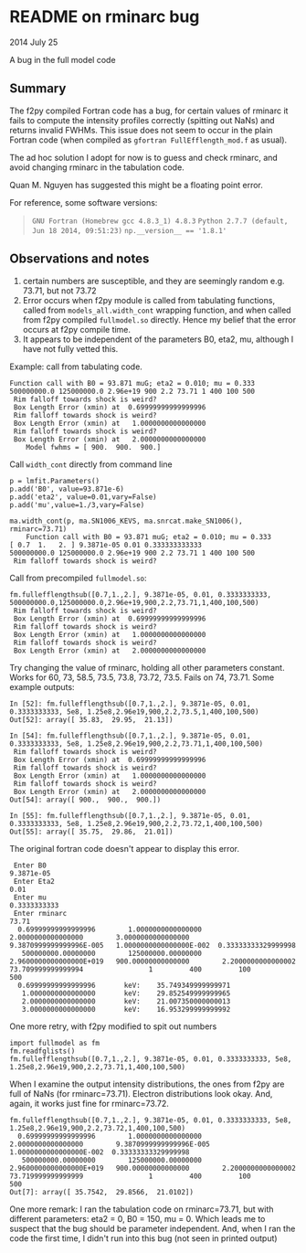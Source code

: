 README on rminarc bug
=====================
2014 July 25

A bug in the full model code

Summary
-------
The f2py compiled Fortran code has a bug, for certain values of rminarc it
fails to compute the intensity profiles correctly (spitting out NaNs) and
returns invalid FWHMs.
This issue does not seem to occur in the plain Fortran code
(when compiled as `gfortran FullEfflength_mod.f` as usual).

The ad hoc solution I adopt for now is to guess and check rminarc,
and avoid changing rminarc in the tabulation code.

Quan M. Nguyen has suggested this might be a floating point error.

For reference, some software versions:

> `GNU Fortran (Homebrew gcc 4.8.3_1) 4.8.3`
> `Python 2.7.7 (default, Jun 18 2014, 09:51:23)`
> `np.__version__ == '1.8.1'`

Observations and notes
----------------------
1. certain numbers are susceptible, and they are seemingly random
   e.g. 73.71, but not 73.72
2. Error occurs when f2py module is called from tabulating functions,
   called from `models_all.width_cont` wrapping function,
   and when called from f2py compiled `fullmodel.so` directly.
   Hence my belief that the error occurs at f2py compile time.
3. It appears to be independent of the parameters B0, eta2, mu, although
   I have not fully vetted this.

Example: call from tabulating code.

    Function call with B0 = 93.871 muG; eta2 = 0.010; mu = 0.333
    500000000.0 125000000.0 2.96e+19 900 2.2 73.71 1 400 100 500
     Rim falloff towards shock is weird?
     Box Length Error (xmin) at  0.69999999999999996     
     Rim falloff towards shock is weird?
     Box Length Error (xmin) at   1.0000000000000000     
     Rim falloff towards shock is weird?
     Box Length Error (xmin) at   2.0000000000000000     
        Model fwhms = [ 900.  900.  900.]
        
Call `width_cont` directly from command line

    p = lmfit.Parameters()
    p.add('B0', value=93.871e-6)
    p.add('eta2', value=0.01,vary=False)
    p.add('mu',value=1./3,vary=False)

    ma.width_cont(p, ma.SN1006_KEVS, ma.snrcat.make_SN1006(), rminarc=73.71)
        Function call with B0 = 93.871 muG; eta2 = 0.010; mu = 0.333
    [ 0.7  1.   2. ] 9.3871e-05 0.01 0.333333333333
    500000000.0 125000000.0 2.96e+19 900 2.2 73.71 1 400 100 500
     Rim falloff towards shock is weird?

Call from precompiled `fullmodel.so`:

    fm.fullefflengthsub([0.7,1.,2.], 9.3871e-05, 0.01, 0.3333333333, 500000000.0,125000000.0,2.96e+19,900,2.2,73.71,1,400,100,500)
     Rim falloff towards shock is weird?
     Box Length Error (xmin) at  0.69999999999999996
     Rim falloff towards shock is weird?
     Box Length Error (xmin) at   1.0000000000000000
     Rim falloff towards shock is weird?
     Box Length Error (xmin) at   2.0000000000000000

Try changing the value of rminarc, holding all other parameters constant.
Works for 60, 73, 58.5, 73.5, 73.8, 73.72, 73.5.
Fails on 74, 73.71.  Some example outputs:

    In [52]: fm.fullefflengthsub([0.7,1.,2.], 9.3871e-05, 0.01, 0.3333333333, 5e8, 1.25e8,2.96e19,900,2.2,73.5,1,400,100,500)
    Out[52]: array([ 35.83,  29.95,  21.13])

    In [54]: fm.fullefflengthsub([0.7,1.,2.], 9.3871e-05, 0.01, 0.3333333333, 5e8, 1.25e8,2.96e19,900,2.2,73.71,1,400,100,500)
     Rim falloff towards shock is weird?
     Box Length Error (xmin) at  0.69999999999999996     
     Rim falloff towards shock is weird?
     Box Length Error (xmin) at   1.0000000000000000     
     Rim falloff towards shock is weird?
     Box Length Error (xmin) at   2.0000000000000000     
    Out[54]: array([ 900.,  900.,  900.])

    In [55]: fm.fullefflengthsub([0.7,1.,2.], 9.3871e-05, 0.01, 0.3333333333, 5e8, 1.25e8,2.96e19,900,2.2,73.72,1,400,100,500)
    Out[55]: array([ 35.75,  29.86,  21.01])

The original fortran code doesn't appear to display this error.

     Enter B0
    9.3871e-05
     Enter Eta2
    0.01
     Enter mu
    0.3333333333
     Enter rminarc
    73.71
      0.69999999999999996        1.0000000000000000        2.0000000000000000        3.0000000000000000        9.3870999999999996E-005   1.0000000000000000E-002  0.33333333329999998     
       500000000.00000000        125000000.00000000        2.9600000000000000E+019   900.00000000000000        2.2000000000000002        73.709999999999994                1         400         100         500
      0.69999999999999996       keV:    35.749349999999971     
       1.0000000000000000       keV:    29.852549999999965     
       2.0000000000000000       keV:    21.007350000000013     
       3.0000000000000000       keV:    16.953299999999992

One more retry, with f2py modified to spit out numbers

    import fullmodel as fm
    fm.readfglists()
    fm.fullefflengthsub([0.7,1.,2.], 9.3871e-05, 0.01, 0.3333333333, 5e8, 1.25e8,2.96e19,900,2.2,73.71,1,400,100,500)

When I examine the output intensity distributions, the ones from f2py
are full of NaNs (for rminarc=73.71).  Electron distributions look okay.
And, again, it works just fine for rminarc=73.72.

    fm.fullefflengthsub([0.7,1.,2.], 9.3871e-05, 0.01, 0.3333333333, 5e8, 1.25e8,2.96e19,900,2.2,73.72,1,400,100,500)
      0.69999999999999996        1.0000000000000000        2.0000000000000000        9.3870999999999996E-005   1.0000000000000000E-002  0.33333333329999998     
       500000000.00000000        125000000.00000000        2.9600000000000000E+019   900.00000000000000        2.2000000000000002        73.719999999999999                1         400         100         500
    Out[7]: array([ 35.7542,  29.8566,  21.0102])

One more remark:
I ran the tabulation code on rminarc=73.71, but with different parameters:
eta2 = 0, B0 = 150, mu = 0.  Which leads me to suspect that the bug should be
parameter independent.  And, when I ran the code the first time, I didn't run
into this bug (not seen in printed output)
